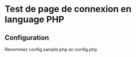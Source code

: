 # Test de page de connexion en language PHP  

## Configuration  

Renommez config.sample.php en config.php  
